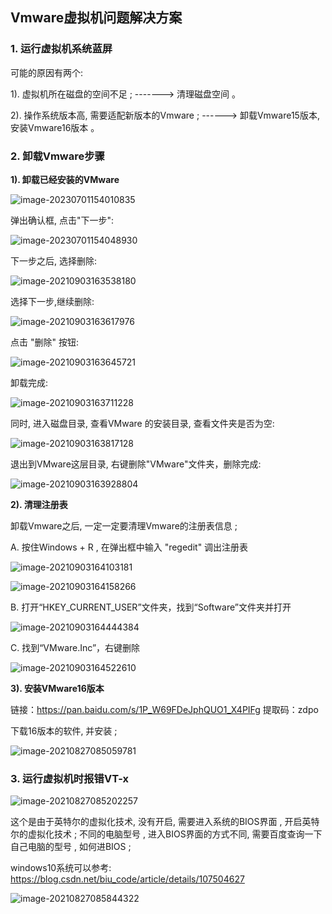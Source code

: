 ## Vmware虚拟机问题解决方案

### 1. 运行虚拟机系统蓝屏

可能的原因有两个: 

1). 虚拟机所在磁盘的空间不足 ; -------> 清理磁盘空间 。

2). 操作系统版本高, 需要适配新版本的Vmware ; ------> 卸载Vmware15版本, 安装Vmware16版本 。



### 2. 卸载Vmware步骤

**1). 卸载已经安装的VMware**

![image-20230701154010835](Vmware虚拟机问题解决方案.assets/image-20230701154010835.png)



弹出确认框, 点击"下一步":

![image-20230701154048930](Vmware虚拟机问题解决方案.assets/image-20230701154048930.png)

下一步之后, 选择删除:

![image-20210903163538180](assets/image-20210903163538180.png) 

选择下一步,继续删除:

![image-20210903163617976](assets/image-20210903163617976.png) 

点击 "删除" 按钮:

![image-20210903163645721](assets/image-20210903163645721.png) 

卸载完成: 

![image-20210903163711228](assets/image-20210903163711228.png) 

同时, 进入磁盘目录, 查看VMware 的安装目录, 查看文件夹是否为空:

![image-20210903163817128](assets/image-20210903163817128.png) 

退出到VMware这层目录, 右键删除"VMware"文件夹，删除完成:

![image-20210903163928804](assets/image-20210903163928804.png) 





**2). 清理注册表**

卸载Vmware之后, 一定一定要清理Vmware的注册表信息 ;

A. 按住Windows + R , 在弹出框中输入 "regedit" 调出注册表

![image-20210903164103181](assets/image-20210903164103181.png) 

![image-20210903164158266](assets/image-20210903164158266.png) 



B. 打开“HKEY_CURRENT_USER”文件夹，找到“Software”文件夹并打开

![image-20210903164444384](assets/image-20210903164444384.png) 



C. 找到“VMware.Inc”，右键删除

![image-20210903164522610](assets/image-20210903164522610.png) 



**3). 安装VMware16版本**

链接：https://pan.baidu.com/s/1P_W69FDeJphQUO1_X4PIFg 
提取码：zdpo 

下载16版本的软件, 并安装 ;

![image-20210827085059781](assets/image-20210827085059781.png) 







### 3. 运行虚拟机时报错VT-x

![image-20210827085202257](assets/image-20210827085202257.png) 



这个是由于英特尔的虚拟化技术, 没有开启, 需要进入系统的BIOS界面 , 开启英特尔的虚拟化技术 ; 不同的电脑型号 , 进入BIOS界面的方式不同, 需要百度查询一下自己电脑的型号 , 如何进BIOS ;



windows10系统可以参考: https://blog.csdn.net/biu_code/article/details/107504627

![image-20210827085844322](assets/image-20210827085844322.png) 


